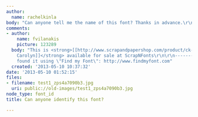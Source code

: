 ```yaml
---
author:
  name: rachelkinla
body: "Can anyone tell me the name of this font? Thanks in advance.\r\n[img:sites/default/files/old-images/test1_zps4a7090b3_5959.jpg]"
comments:
- author:
    name: fvilanakis
    picture: 123289
  body: "This is <strong>[[http://www.scrapandpapershop.com/product/ck-commercial-font-design-carolyn/CK_Fonts|CK
    Carolyn]]</strong> available for sale at ScrapNFonts\r\n\r\n------------------\r\nI
    found it using \"Find my Font\": http://www.findmyfont.com"
  created: '2013-05-10 10:37:32'
date: '2013-05-10 01:52:15'
files:
- filename: test1_zps4a7090b3.jpg
  uri: public://old-images/test1_zps4a7090b3.jpg
node_type: font_id
title: Can anyone identify this font?

---
```

